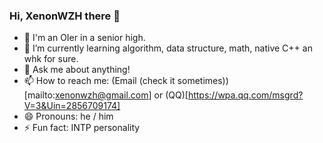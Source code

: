### Hi, XenonWZH there 👋

- 🔭 I'm an OIer in a senior high.
- 🌱 I’m currently learning algorithm, data structure, math, native C++ an whk for sure.
- 💬 Ask me about anything!
- 📫 How to reach me: (Email (check it sometimes))[mailto:xenonwzh@gmail.com] or (QQ)[https://wpa.qq.com/msgrd?V=3&Uin=2856709174]
- 😄 Pronouns: he / him
- ⚡ Fun fact: INTP personality
